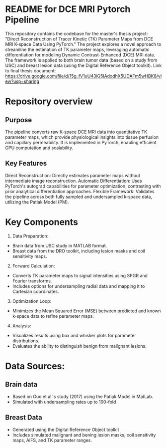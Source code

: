# README for DCE MRI Pytorch Pipeline
This repository contains the codebase for the master's thesis project: "Direct Reconstruction of Tracer Kinetic (TK) Parameter Maps from DCE MRI K-space Data Using PyTorch." The project explores a novel approach to streamline the estimation of TK parameter maps, leveraging automatic differentiation for modeling Dynamic Contrast-Enhanced (DCE) MRI data. The framework is applied to both brain tumor data (based on a study from USC) and breast lesion data (using the Digital Reference Object toolkit). Link to final thesis document: https://drive.google.com/file/d/15g_fV1uU43iG5IAdodhX5UDAFm5wHBK8/view?usp=sharing

# Repository overview 
## Purpose
The pipeline converts raw K-space DCE MRI data into quantitative TK parameter maps, which provide physiological insights into tissue perfusion and capillary permeability. It is implemented in PyTorch, enabling efficient GPU computation and scalability.
## Key Features
Direct Reconstruction: Directly estimates parameter maps without intermediate image reconstruction.
Automatic Differentiation: Uses PyTorch's autograd capabilities for parameter optimization, contrasting with prior analytical differentiation approaches.
Flexible Framework: Validates the pipeline across both fully sampled and undersampled k-space data, utilizing the Patlak Model (PM).

# Key Components
1. Data Preparation:
 - Brain data from USC study in MATLAB format.
  - Breast data from the DRO toolkit, including lesion masks and coil sensitivity maps.
2. Forward Calculation:
  - Converts TK parameter maps to signal intensities using SPGR and Fourier transforms.
  - Includes options for undersampling radial data and mapping it to Cartesian coordinates.
3. Optimization Loop:
  - Minimizes the Mean Squared Error (MSE) between predicted and known k-space data to refine parameter maps.
4. Analysis:
  - Visualizes results using box and whisker plots for parameter distributions.
  - Evaluates the ability to distinguish benign from malignant lesions.

# Data Sources: 
## Brain data
- Based on Guo et al.'s study (2017) using the Patlak Model in MatLab.
- Simulated with undersampling rates up to 100-fold

## Breast Data
- Generated using the Digital Reference Object toolkit
- Includes simulated malignant and bening lesion masks, coil sensitivity maps, AIFS, and TK parameter ranges. 
